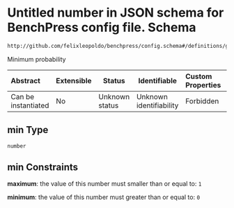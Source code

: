 # Untitled number in JSON schema for BenchPress config file. Schema

```txt
http://github.com/felixleopoldo/benchpress/config.schema#/definitions/generateBinaryBN/properties/min
```

Minimum probability


| Abstract            | Extensible | Status         | Identifiable            | Custom Properties | Additional Properties | Access Restrictions | Defined In                                                               |
| :------------------ | ---------- | -------------- | ----------------------- | :---------------- | --------------------- | ------------------- | ------------------------------------------------------------------------ |
| Can be instantiated | No         | Unknown status | Unknown identifiability | Forbidden         | Allowed               | none                | [config.schema.json\*](../out/config.schema.json "open original schema") |

## min Type

`number`

## min Constraints

**maximum**: the value of this number must smaller than or equal to: `1`

**minimum**: the value of this number must greater than or equal to: `0`
